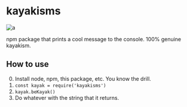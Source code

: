 # kayakisms

![a](https://img.shields.io/badge/homemade%3F-hell%20yeah-purple?style=for-the-badge)

npm package that prints a cool message to the console. 100% genuine kayakism.

## How to use

0. Install node, npm, this package, etc. You know the drill.
1. `const kayak = require('kayakisms')`
2. `kayak.beKayak()`
3. Do whatever with the string that it returns.
